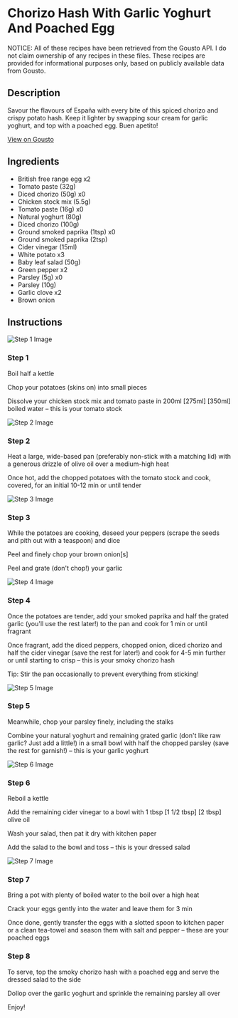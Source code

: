 # Chorizo Hash With Garlic Yoghurt And Poached Egg

NOTICE: All of these recipes have been retrieved from the Gousto API. I do not claim ownership of any recipes in these files. These recipes are provided for informational purposes only, based on publicly available data from Gousto.

## Description

Savour the flavours of España with every bite of this spiced chorizo and crispy potato hash. Keep it lighter by swapping sour cream for garlic yoghurt, and top with a poached egg. Buen apetito!

[View on Gousto](https://www.gousto.co.uk/recipes/cookbook/lighter-chorizo-hash-with-garlic-yoghurt-and-poached-egg)

## Ingredients

- British free range egg x2
- Tomato paste (32g)
- Diced chorizo (50g) x0
- Chicken stock mix (5.5g)
- Tomato paste (16g) x0
- Natural yoghurt (80g)
- Diced chorizo (100g)
- Ground smoked paprika (1tsp) x0
- Ground smoked paprika (2tsp)
- Cider vinegar (15ml)
- White potato x3
- Baby leaf salad (50g)
- Green pepper x2
- Parsley (5g) x0
- Parsley (10g)
- Garlic clove x2
- Brown onion

## Instructions

![Step 1 Image](https://production-media.gousto.co.uk/cms/recipe-step-image/step-1-copy-8-1657642074503-x200.jpg)

### Step 1

Boil half a kettle

Chop your potatoes (skins on) into small pieces

Dissolve your chicken stock mix and tomato paste in 200ml <span class="text-purple">[275ml] </span><span class="text-danger">[350ml] </span>boiled water – this is your tomato stock

![Step 2 Image](https://production-media.gousto.co.uk/cms/recipe-step-image/step-2-copy-8-1657642079435-x200.jpg)

### Step 2

Heat a large, wide-based pan (preferably non-stick with a matching lid) with a generous drizzle of olive oil over a medium-high heat

Once hot, add the chopped potatoes with the tomato stock and cook, covered, for an initial 10-12 min or until tender

![Step 3 Image](https://production-media.gousto.co.uk/cms/recipe-step-image/step-3-copy-7-1657642084314-x200.jpg)

### Step 3

While the potatoes are cooking, deseed your peppers (scrape the seeds and pith out with a teaspoon) and dice

Peel and finely chop your brown onion[s]

Peel and grate (don't chop!) your garlic

![Step 4 Image](https://production-media.gousto.co.uk/cms/recipe-step-image/step-4-copy-8-1657642089202-x200.jpg)

### Step 4

Once the potatoes are tender, add your smoked paprika and half the grated garlic (you'll use the rest later!) to the pan and cook for 1 min or until fragrant

Once fragrant, add the diced peppers, chopped onion, diced chorizo and half the cider vinegar (save the rest for later!) and cook for 4-5 min further or until starting to crisp – this is your smoky chorizo hash

Tip: Stir the pan occasionally to prevent everything from sticking!

![Step 5 Image](https://production-media.gousto.co.uk/cms/recipe-step-image/step-5-copy-8-1657642094344-x200.jpg)

### Step 5

Meanwhile, chop your parsley finely, including the stalks

Combine your natural yoghurt and remaining grated garlic (don't like raw garlic? Just add a little!) in a small bowl with half the chopped parsley (save the rest for garnish!) – this is your garlic yoghurt

![Step 6 Image](https://production-media.gousto.co.uk/cms/recipe-step-image/step-6-copy-8-1657642100569-x200.jpg)

### Step 6

Reboil a kettle

Add the remaining cider vinegar to a bowl with 1 tbsp <span class="text-purple">[1 1/2 tbsp]</span> <span class="text-danger">[2 tbsp]</span> olive oil

Wash your salad, then pat it dry with kitchen paper

Add the salad to the bowl and toss – this is your dressed salad

![Step 7 Image](https://production-media.gousto.co.uk/cms/recipe-step-image/step-7-copy-8-1657642105845-x200.jpg)

### Step 7

Bring a pot with plenty of boiled water to the boil over a high heat

Crack your eggs gently into the water and leave them for 3 min

Once done, gently transfer the eggs with a slotted spoon to kitchen paper or a clean tea-towel and season them with salt and pepper – these are your poached eggs

### Step 8

To serve, top the smoky chorizo hash with a poached egg and serve the dressed salad to the side

Dollop over the garlic yoghurt and sprinkle the remaining parsley all over

Enjoy!

